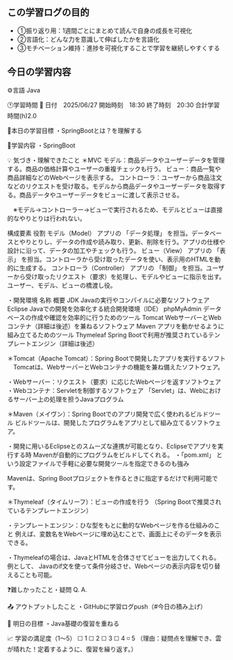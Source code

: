 ## この学習ログの目的
* ①振り返り用：1週間ごとにまとめて読んで自身の成長を可視化
* ②言語化：どんな力を意識して伸ばしたかを言語化
* ③モチベーション維持：進捗を可視化することで学習を継続しやすくする

## 今日の学習内容
⚙️言語 Java

🕐学習時間
📅 日付　2025/06/27
開始時刻　18:30
終了時刻　20:30
合計学習時間(h)2.0

🎯本日の学習目標
・SpringBootとは？を理解する

📝学習内容
・SpringBoot

💡 気づき・理解できたこと
＊MVC
  モデル：商品データやユーザーデータを管理する。商品の価格計算やユーザーの重複チェックも行う。
  ビュー：商品一覧や商品詳細などのWebページを表示する。
  コントローラ：ユーザーから商品注文などのリクエストを受け取る。モデルから商品データやユーザーデータを取得する。商品データやユーザーデータをビューに渡して表示させる。

　※モデル→コントローラー→ビューで実行されるため、モデルとビューは直接的なやりとりは行われない。

構成要素	                 役割
モデル（Model）   	       アプリの 「データ処理」 を担当。データベースとやりとりし、データの作成や読み取り、更新、削除を行う。アプリの仕様や設計に沿って、データの加工やチェックも行う。
ビュー（View）	           アプリの 「表示」 を担当。コントローラから受け取ったデータを使い、表示用のHTMLを動的に生成する。
コントローラ（Controller）	アプリの 「制御」 を担当。ユーザーから受け取ったリクエスト（要求）を処理し、モデルやビューに指示を出す。ユーザー、モデル、ビューの橋渡し役。

・開発環境
名称	        概要
JDK           Javaの実行やコンパイルに必要なソフトウェア
Eclipse       Javaでの開発を効率化する統合開発環境（IDE）
phpMyAdmin    データベースの作成や確認を効率的に行うためのツール
Tomcat        WebサーバーとWebコンテナ（詳細は後述）を兼ねるソフトウェア
Maven         アプリを動かせるように組み立てるためのツール
Thymeleaf     Spring Bootで利用が推奨されているテンプレートエンジン（詳細は後述）

＊Tomcat（Apache Tomcat）：Spring Bootで開発したアプリを実行するソフト
　Tomcatは、WebサーバーとWebコンテナの機能を兼ね備えたソフトウェア。

  ・Webサーバー：リクエスト（要求）に応じたWebページを返すソフトウェア
  ・Webコンテナ：Servletを制御するソフトウェア
            「Servlet」は、Webにおけるサーバー上の処理を担うJavaプログラム

＊Maven（メイヴン）：Spring Bootでのアプリ開発で広く使われるビルドツール
                  ビルドツールは、開発したプログラムをアプリとして組み立てるソフトウェア。

  ・開発に用いるEclipseとのスムーズな連携が可能となり、Eclipseでアプリを実行する時
    Mavenが自動的にプログラムをビルドしてくれる。
  ・「pom.xml」 という設定ファイルで手軽に必要な開発ツールを指定できるのも強み
  

Mavenは、Spring Bootプロジェクトを作るときに指定するだけで利用可能です。

＊Thymeleaf（タイムリーフ）：ビューの作成を行う
  （Spring Bootで推奨されているテンプレートエンジン）

  ・テンプレートエンジン：ひな型をもとに動的なWebページを作る仕組みのこと
                      例えば、変数名をWebページに埋め込むことで、画面上にそのデータを表示できる。

  ・Thymeleafの場合は、JavaとHTMLを合体させてビューを出力してくれる。例として、
    Javaのif文を使って条件分岐させ、Webページの表示内容を切り替えることも可能。




❓難しかったこと・疑問
Q. 
A. 

📤 アウトプットしたこと
・GitHubに学習ログpush（#今日の積み上げ）

🌱 明日の目標
・Java基礎の復習を重ねる

📈 学習の満足度（1〜5）
☐ 1 ☐ 2 ☐ 3 ☐ 4 ◽️ 5
（理由：疑問点を理解でき、雲が晴れた！定着するように、復習を繰り返す。）
